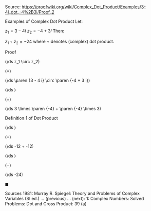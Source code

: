 # 

Source: https://proofwiki.org/wiki/Complex_Dot_Product/Examples/3-4i_dot_-4%2B3i/Proof_2

Examples of Complex Dot Product
Let:

$z_1 = 3 - 4 i$
$z_2 = -4 + 3 i$
Then:

$z_1 \circ z_2 = -24$
where $\circ$ denotes (complex) dot product.


Proof













\(\ds z_1 \circ z_2\)

\(=\)







\(\ds \paren {3 - 4 i} \circ \paren {-4 + 3 i}\)




















\(\ds \)

\(=\)







\(\ds 3 \times \paren {-4} + \paren {-4} \times 3\)





Definition 1 of Dot Product














\(\ds \)

\(=\)







\(\ds -12 + -12\)




















\(\ds \)

\(=\)







\(\ds -24\)









$\blacksquare$


Sources
1981: Murray R. Spiegel: Theory and Problems of Complex Variables (SI ed.) ... (previous) ... (next): $1$: Complex Numbers: Solved Problems: Dot and Cross Product: $39 \ \text{(a)}$





